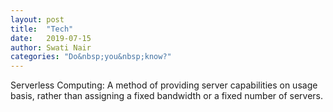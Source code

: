 ```yaml
---
layout: post
title:  "Tech"
date:   2019-07-15
author: Swati Nair
categories: "Do&nbsp;you&nbsp;know?"
---
```


Serverless Computing:
A method of providing server capabilities on usage basis, rather than assigning a fixed bandwidth or a fixed number of servers.